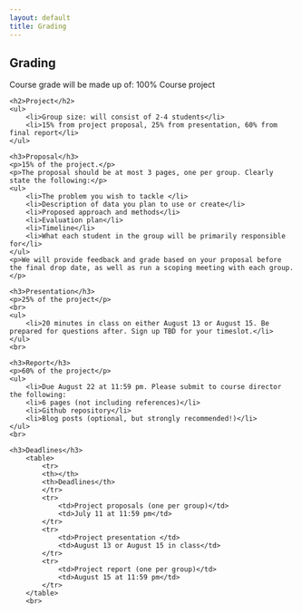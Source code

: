 ```yaml
---
layout: default
title: Grading
---
```


<div class="post">
    <h2>Grading</h2>
    <p>Course grade will be made up of: 100% Course project</p>
 
    <h2>Project</h2>
    <ul>
        <li>Group size: will consist of 2-4 students</li>
        <li>15% from project proposal, 25% from presentation, 60% from final report</li>
    </ul>
        
    <h3>Proposal</h3>
    <p>15% of the project.</p>
    <p>The proposal should be at most 3 pages, one per group. Clearly state the following:</p>
    <ul>
        <li>The problem you wish to tackle </li> 
        <li>Description of data you plan to use or create</li> 
        <li>Proposed approach and methods</li> 
        <li>Evaluation plan</li> 
        <li>Timeline</li> 
        <li>What each student in the group will be primarily responsible for</li> 
    </ul> 
    <p>We will provide feedback and grade based on your proposal before the final drop date, as well as run a scoping meeting with each group.</p>
    
    <h3>Presentation</h3>
    <p>25% of the project</p>
    <br>
    <ul>
        <li>20 minutes in class on either August 13 or August 15. Be prepared for questions after. Sign up TBD for your timeslot.</li>
    </ul> 
    <br>
    
    <h3>Report</h3>
    <p>60% of the project</p>
    <ul>
        <li>Due August 22 at 11:59 pm. Please submit to course director the following:
        <li>6 pages (not including references)</li>
        <li>Github repository</li>
        <li>Blog posts (optional, but strongly recommended!)</li>
    </ul>
    <br>

    <h3>Deadlines</h3>
        <table>
            <tr>
            <th></th>
            <th>Deadlines</th>
            </tr>
            <tr>
                <td>Project proposals (one per group)</td>
                <td>July 11 at 11:59 pm</td> 
            </tr>
            <tr>
                <td>Project presentation </td>
                <td>August 13 or August 15 in class</td> 
            </tr>
            <tr>
                <td>Project report (one per group)</td>
                <td>August 15 at 11:59 pm</td> 
            </tr>
        </table>
        <br>


    